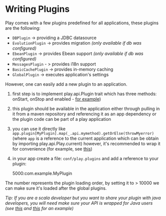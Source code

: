 <!--- Copyright (C) 2009-2013 Typesafe Inc. <http://www.typesafe.com> -->
# Writing Plugins

Play comes with a few plugins predefined for all applications, these plugins are the following: 

* `DBPlugin` -> providing a JDBC datasource
* `EvolutionPlugin` -> provides migration  _(only available if db was configured)_
* `EbeanPlugin` -> provides Ebean support _(only available if db was configured)_
* `MessagesPlugin` - > provides i18n support
* `BasicCachePlugin` -> provides in-memory caching
* `GlobalPlugin` -> executes application's settings

However, one can easily add a new plugin to an application.

1. first step is to implement play.api.Plugin trait which has three methods: onStart, onStop and enabled - [for example](https://github.com/playframework/playframework/blob/master/framework/src/play-cache/src/main/scala/play/api/cache/Cache.scala))
2. this plugin should be available in the application either through pulling in it from a maven repository and referencing it
as an app dependency or the plugin code can be part of a play application
3. you can use it directly like `app.plugin[MyPlugin].map(_.api.mymethod).getOrElse(throwMyerror)` (where `app` is  a reference to the current application which can be obtain by importing play.api.Play.current) however, it's recommended to wrap it for convenience (for example, see [this](https://github.com/playframework/playframework/blob/master/framework/src/play-cache/src/main/scala/play/api/cache/Cache.scala))
4. in your app create a file: `conf/play.plugins` and add a reference to your plugin:

    5000:com.example.MyPlugin

The number represents the plugin loading order, by setting it to > 10000 we can make sure it's loaded after the global plugins.

_Tip: If you are a scala developer but you want to share your plugin with java developers, you will need make sure your API is wrapped for Java users (see [this](https://github.com/playframework/playframework/blob/master/framework/src/play-cache/src/main/scala/play/api/cache/Cache.scala) and [this](https://github.com/playframework/playframework/blob/master/framework/src/play-cache/src/main/java/play/cache/Cache.java) for an example)_

